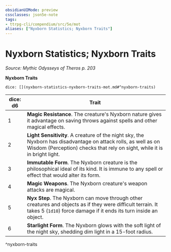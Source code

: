 ```yaml
---
obsidianUIMode: preview
cssclasses: json5e-note
tags:
- ttrpg-cli/compendium/src/5e/mot
aliases: ["Nyxborn Statistics; Nyxborn Traits"]
---
```

# Nyxborn Statistics; Nyxborn Traits
*Source: Mythic Odysseys of Theros p. 203* 

**Nyxborn Traits**

`dice: [](nyxborn-statistics-nyxborn-traits-mot.md#^nyxborn-traits)`

| dice: d6 | Trait |
|----------|-------|
| 1 | **Magic Resistance**. The creature's Nyxborn nature gives it advantage on saving throws against spells and other magical effects. |
| 2 | **Light Sensitivity**. A creature of the night sky, the Nyxborn has disadvantage on attack rolls, as well as on Wisdom (Perception) checks that rely on sight, while it is in bright light. |
| 3 | **Immutable Form**. The Nyxborn creature is the philosophical ideal of its kind. It is immune to any spell or effect that would alter its form. |
| 4 | **Magic Weapons**. The Nyxborn creature's weapon attacks are magical. |
| 5 | **Nyx Step**. The Nyxborn can move through other creatures and objects as if they were difficult terrain. It takes 5 (`1d10`) force damage if it ends its turn inside an object. |
| 6 | **Starlight Form**. The Nyxborn glows with the soft light of the night sky, shedding dim light in a 15-foot radius. |
^nyxborn-traits